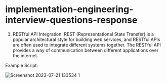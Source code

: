 # implementation-engineering-interview-questions-response

1.	RESTful API Integration.
REST (Representational State Transfer) is a popular architectural style for building web services, and RESTful APIs are often used to integrate different systems together. The RESTful API provides a way of communication between different applications over the internet.

Example Script:

![Screenshot 2023-07-21 133534  1](https://github.com/tabbyngonjo/implementation-engineering-interview-questions-response/assets/139018411/a05a11d1-6b4e-4578-a08c-c28ed23e57b0)
